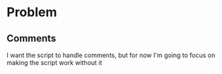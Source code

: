 # Problem

## Comments

I want the script to handle comments, but for now I'm going to focus on making the script work without it
